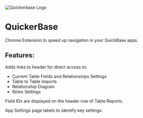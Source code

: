 ![Quickerbase Logo](https://github.com/samrjones5/QuickerBase/blob/main/images/QuickerBase.png?raw=true "Quickerbase")
# QuickerBase

Chrome Extension to speed up navigation in your QuickBase apps. 

## Features:
Adds links to header for direct access to:
- Current Table Fields and Relationships Settings
- Table to Table Imports
- Relationship Diagram
- Roles Settings

Field IDs are displayed on the header row of Table Reports.

App Settings page labels to identify key settings.
